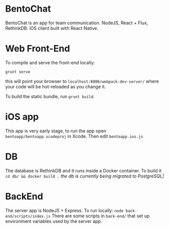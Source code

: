 # BentoChat
BentoChat is an app for team communication. NodeJS, React + Flux, RethinkDB. iOS client built with React Native.

# Web Front-End
To compile and serve the front-end locally:
```
grunt serve
```
this will point your browser to `localhost:8000/webpack-dev-server/` where your code will be hot-reloaded as you change it.

To build the static bundle, run `grunt build`.

# iOS app
This app is very early stage, to run the app open `bentoapp/bentoapp.xcodeproj` in Xcode.
Then edit `bentoapp.ios.js`

# DB
The database is RethinkDB and it runs inside a Docker container. To build it `cd db/ && docker build .`
_the db is currently being migrated to PostgreSQL|_

# BackEnd
The server app is NodeJS + Express. To run locally: `node back-end/scripts/index.js`
There are some scripts in `back-end/` that set up environment variables used by the server app.
